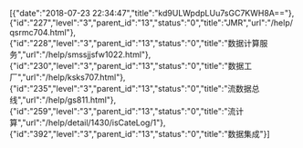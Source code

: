 [{"date":"2018-07-23 22:34:47","title":"kd9ULWpdpLUu7sGC7KWH8A=="},{"id":"227","level":"3","parent_id":"13","status":"0","title":"JMR","url":"/help/qsrmc704.html"},{"id":"228","level":"3","parent_id":"13","status":"0","title":"数据计算服务","url":"/help/smssjjsfw1022.html"},{"id":"230","level":"3","parent_id":"13","status":"0","title":"数据工厂","url":"/help/ksks707.html"},{"id":"235","level":"3","parent_id":"13","status":"0","title":"流数据总线","url":"/help/gs811.html"},{"id":"259","level":"3","parent_id":"13","status":"0","title":"流计算","url":"/help/detail/1430/isCateLog/1"},{"id":"392","level":"3","parent_id":"13","status":"0","title":"数据集成"}]